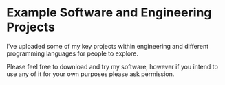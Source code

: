 # Example Software and Engineering Projects
I've uploaded some of my key projects within engineering and different programming languages for people to explore.

Please feel free to download and try my software, however if you intend to use any of it for your own purposes please ask permission.
